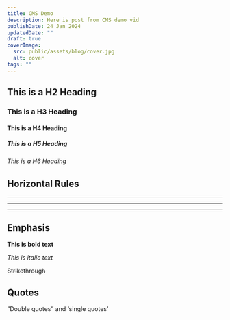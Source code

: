 ```yaml
---
title: CMS Demo
description: Here is post from CMS demo vid
publishDate: 24 Jan 2024
updatedDate: ""
draft: true
coverImage:
  src: public/assets/blog/cover.jpg
  alt: cover
tags: ""
---
```

## This is a H2 Heading
### This is a H3 Heading
#### This is a H4 Heading
##### This is a H5 Heading

###### This is a H6 Heading

## Horizontal Rules

- - -

- - -

- - -

## Emphasis

**This is bold text**

*This is italic text*

~~Strikethrough~~

## Quotes

”Double quotes” and ‘single quotes’